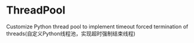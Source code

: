 # ThreadPool
Customize Python thread pool to implement timeout forced termination of threads(自定义Python线程池，实现超时强制结束线程)
